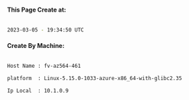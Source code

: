 
   
#### This Page Create at:

```bash

2023-03-05 - 19:34:50 UTC

```

#### Create By Machine:

```bash

Host Name : fv-az564-461

platform  : Linux-5.15.0-1033-azure-x86_64-with-glibc2.35

Ip Local  : 10.1.0.9

```

